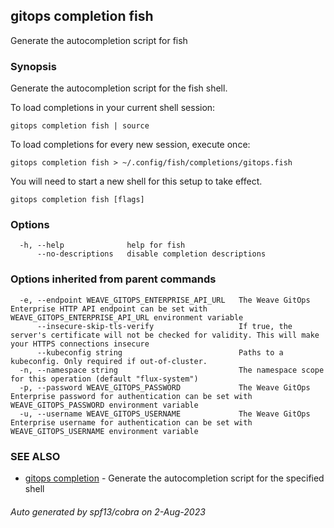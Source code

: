 ## gitops completion fish

Generate the autocompletion script for fish

### Synopsis

Generate the autocompletion script for the fish shell.

To load completions in your current shell session:

	gitops completion fish | source

To load completions for every new session, execute once:

	gitops completion fish > ~/.config/fish/completions/gitops.fish

You will need to start a new shell for this setup to take effect.


```
gitops completion fish [flags]
```

### Options

```
  -h, --help              help for fish
      --no-descriptions   disable completion descriptions
```

### Options inherited from parent commands

```
  -e, --endpoint WEAVE_GITOPS_ENTERPRISE_API_URL   The Weave GitOps Enterprise HTTP API endpoint can be set with WEAVE_GITOPS_ENTERPRISE_API_URL environment variable
      --insecure-skip-tls-verify                   If true, the server's certificate will not be checked for validity. This will make your HTTPS connections insecure
      --kubeconfig string                          Paths to a kubeconfig. Only required if out-of-cluster.
  -n, --namespace string                           The namespace scope for this operation (default "flux-system")
  -p, --password WEAVE_GITOPS_PASSWORD             The Weave GitOps Enterprise password for authentication can be set with WEAVE_GITOPS_PASSWORD environment variable
  -u, --username WEAVE_GITOPS_USERNAME             The Weave GitOps Enterprise username for authentication can be set with WEAVE_GITOPS_USERNAME environment variable
```

### SEE ALSO

* [gitops completion](gitops_completion.md)	 - Generate the autocompletion script for the specified shell

###### Auto generated by spf13/cobra on 2-Aug-2023
